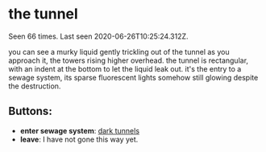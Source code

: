 # the tunnel

Seen 66 times. Last seen 2020-06-26T10:25:24.312Z.

you can see a murky liquid gently trickling out of the tunnel as you approach it, the towers rising higher overhead. the tunnel is rectangular, with an indent at the bottom to let the liquid leak out. it's the entry to a sewage system, its sparse fluorescent lights somehow still glowing despite the destruction.

## Buttons:

- **enter sewage system**: [dark tunnels](dark-tunnels-Naecfdb.md)
- **leave**: I have not gone this way yet.